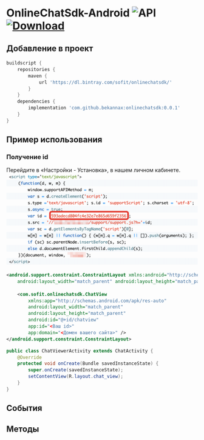 # OnlineChatSdk-Android ![API](https://img.shields.io/badge/API-17%2B-brightgreen.svg?style=flat) [![Download](https://api.bintray.com/packages/sofit/onlinechatsdk/onlinechatsdk/images/download.svg) ](https://bintray.com/sofit/onlinechatsdk/onlinechatsdk/_latestVersion)

## Добавление в проект
```groovy
buildscript {
    repositories {
        maven {
            url 'https://dl.bintray.com/sofit/onlinechatsdk/'
        }
    }
    dependencies {
        implementation 'com.github.bekannax:onlinechatsdk:0.0.1'
    }
}
```
## Пример использования

### Получение id
Перейдите в «Настройки - Установка», в нашем личном кабинете.
![](https://github.com/bekannax/OnlineChatSdk-Android/blob/master/images/2019-03-21_16-53-28.png)

```xml
<android.support.constraint.ConstraintLayout xmlns:android="http://schemas.android.com/apk/res/android"
    android:layout_width="match_parent" android:layout_height="match_parent">
    
    <com.sofit.onlinechatsdk.ChatView
        xmlns:app="http://schemas.android.com/apk/res-auto"
        android:layout_width="match_parent"
        android:layout_height="match_parent"
        android:id="@+id/chatview"
        app:id="<Ваш id>"
        app:domain="<Домен вашего сайта>" />
</android.support.constraint.ConstraintLayout>
 ```
```java
public class ChatViewerActivity extends ChatActivity {
    @Override
    protected void onCreate(Bundle savedInstanceState) {
        super.onCreate(savedInstanceState);
        setContentView(R.layout.chat_view);
    }
}
```
## События

## Методы
